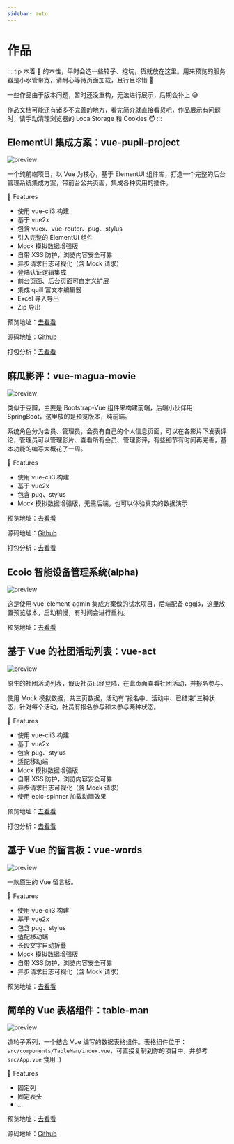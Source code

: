 ```yaml
---
sidebar: auto
---
```


# 作品

::: tip
本着 🐒 的本性，平时会造一些轮子、挖坑，货就放在这里。用来预览的服务器是小水管带宽，请耐心等待页面加载，且行且珍惜 🥂

一些作品由于版本问题，暂时还没重构，无法进行展示，后期会补上 😅

作品文档可能还有诸多不完善的地方，看完简介就直接看货吧，作品展示有问题时，请手动清理浏览器的 LocalStorage 和 Cookies 😈
:::

## ElementUI 集成方案：vue-pupil-project

![preview](./preview/vue-pupil-project.png)

一个纯前端项目，以 Vue 为核心，基于 ElementUI 组件库，打造一个完整的后台管理系统集成方案，带前台公共页面，集成各种实用的插件。

🚩 Features

- 使用 vue-cli3 构建
- 基于 vue2x
- 包含 vuex、vue-router、pug、stylus
- 引入完整的 ElementUI 组件
- Mock 模拟数据增强版
- 自带 XSS 防护，浏览内容安全可靠
- 异步请求日志可视化（含 Mock 请求）
- 登陆认证逻辑集成
- 前台页面、后台页面可自定义扩展
- 集成 quill 富文本编辑器
- Excel 导入导出
- Zip 导出

预览地址：[去看看](http://ojbk.xin/vue-pupil-project/)

源码地址：[Github](https://github.com/Aysnine/vue-pupil-project.git)

打包分析：[去看看](http://ojbk.xin/vue-pupil-project/report.html)

## 麻瓜影评：vue-magua-movie

![preview](./preview/vue-magua-movie.png)

类似于豆瓣，主要是 Bootstrap-Vue 组件来构建前端，后端小伙伴用 SpringBoot，这里放的是预览版本，纯前端。

系统角色分为会员、管理员，会员有自己的个人信息页面，可以在各影片下发表评论，管理员可以管理影片、查看所有会员、管理影评，有些细节有时间再完善，基本功能的编写大概花了一周。

🚩 Features

- 使用 vue-cli3 构建
- 基于 vue2x
- 包含 pug、stylus
- Mock 模拟数据增强版，无需后端，也可以体验真实的数据演示

预览地址：[去看看](http://ojbk.xin/vue-magua-movie/)

源码地址：[Github](https://github.com/Aysnine/vue-magua-movie.git)

打包分析：[去看看](http://ojbk.xin/vue-magua-movie/report.html)

## Ecoio 智能设备管理系统(alpha)

![preview](./preview/ecoio.png)

这是使用 vue-element-admin 集成方案做的试水项目，后端配备 eggjs，这里放置预览版本，启动稍慢，有时间会进行重构。

预览地址：[去看看](http://xrox.me:1330/)

## 基于 Vue 的社团活动列表：vue-act

![preview](./preview/vue-act.png)

原生的社团活动列表，假设社员已经登陆，在此页面查看社团活动，并报名参与。

使用 Mock 模拟数据，共三页数据，活动有“报名中、活动中、已结束”三种状态，针对每个活动，社员有报名参与和未参与两种状态。

🚩 Features

- 使用 vue-cli3 构建
- 基于 vue2x
- 包含 pug、stylus
- 适配移动端
- Mock 模拟数据增强版
- 自带 XSS 防护，浏览内容安全可靠
- 异步请求日志可视化（含 Mock 请求）
- 使用 epic-spinner 加载动画效果

预览地址：[去看看](http://ojbk.xin/vue-act/)

打包分析：[去看看](http://ojbk.xin/vue-act/report.html)

## 基于 Vue 的留言板：vue-words

![preview](./preview/vue-words.png)

一款原生的 Vue 留言板。

🚩 Features

- 使用 vue-cli3 构建
- 基于 vue2x
- 包含 pug、stylus
- 适配移动端
- 长段文字自动折叠
- Mock 模拟数据增强版
- 自带 XSS 防护，浏览内容安全可靠
- 异步请求日志可视化（含 Mock 请求）

预览地址：[去看看](http://ojbk.xin/vue-words/)

## 简单的 Vue 表格组件：table-man

![preview](./preview/table-man.png)

造轮子系列，一个结合 Vue 编写的数据表格组件。表格组件位于：`src/components/TableMan/index.vue`，可直接复制到你的项目中，并参考 `src/App.vue` 食用 :)

🚩 Features

- 固定列
- 固定表头
- ...

预览地址：[去看看](http://ojbk.xin/table-man/)

源码地址：[Github](https://github.com/Aysnine/table-man.git)
